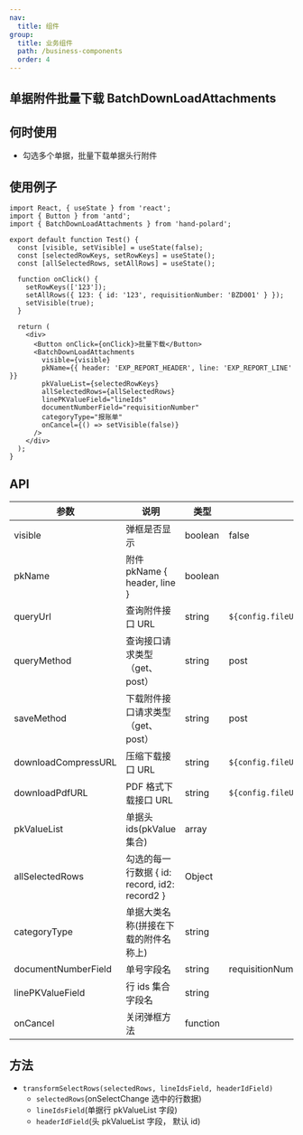 ```yaml
---
nav:
  title: 组件
group:
  title: 业务组件
  path: /business-components
  order: 4
---
```


## 单据附件批量下载 BatchDownLoadAttachments

## 何时使用

- 勾选多个单据，批量下载单据头行附件

## 使用例子

```tsx
import React, { useState } from 'react';
import { Button } from 'antd';
import { BatchDownLoadAttachments } from 'hand-polard';

export default function Test() {
  const [visible, setVisible] = useState(false);
  const [selectedRowKeys, setRowKeys] = useState();
  const [allSelectedRows, setAllRows] = useState();

  function onClick() {
    setRowKeys(['123']);
    setAllRows({ 123: { id: '123', requisitionNumber: 'BZD001' } });
    setVisible(true);
  }

  return (
    <div>
      <Button onClick={onClick}>批量下载</Button>
      <BatchDownLoadAttachments
        visible={visible}
        pkName={{ header: 'EXP_REPORT_HEADER', line: 'EXP_REPORT_LINE' }}
        pkValueList={selectedRowKeys}
        allSelectedRows={allSelectedRows}
        linePKValueField="lineIds"
        documentNumberField="requisitionNumber"
        categoryType="报账单"
        onCancel={() => setVisible(false)}
      />
    </div>
  );
}
```

## API

| 参数                | 说明                                          | 类型     | 默认值                                                    |
| ------------------- | --------------------------------------------- | -------- | --------------------------------------------------------- |
| visible             | 弹框是否显示                                  | boolean  | false                                                     |
| pkName              | 附件 pkName { header, line }                  | boolean  |                                                           |
| queryUrl            | 查询附件接口 URL                              | string   | `${config.fileUrl}/api/attachment/get/by/pkValues`        |
| queryMethod         | 查询接口请求类型（get、post）                 | string   | post                                                      |
| saveMethod          | 下载附件接口请求类型（get、post）             | string   | post                                                      |
| downloadCompressURL | 压缩下载接口 URL                              | string   | `${config.fileUrl}/api/attachments/download/selected`     |
| downloadPdfURL      | PDF 格式下载接口 URL                          | string   | `${config.fileUrl}/api/attachments/download/pdf/selected` |
| pkValueList         | 单据头 ids(pkValue 集合)                      | array    |                                                           |
| allSelectedRows     | 勾选的每一行数据 { id: record, id2: record2 } | Object   |                                                           |
| categoryType        | 单据大类名称(拼接在下载的附件名称上)          | string   |                                                           |
| documentNumberField | 单号字段名                                    | string   | requisitionNumber                                         |
| linePKValueField    | 行 ids 集合字段名                             | string   |                                                           |
| onCancel            | 关闭弹框方法                                  | function |                                                           |

## 方法

- `transformSelectRows(selectedRows, lineIdsField, headerIdField)`
  - `selectedRows`(onSelectChange 选中的行数据)
  - `lineIdsField`(单据行 pkValueList 字段)
  - `headerIdField`(头 pkValueList 字段， 默认 id)
